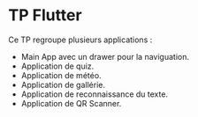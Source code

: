 # TP Flutter

Ce TP regroupe plusieurs applications : 
  - Main App avec un drawer pour la naviguation.
  - Application de quiz.
  - Application de météo.
  - Application de gallérie.
  - Application de reconnaissance du texte.
  - Application de QR Scanner.

